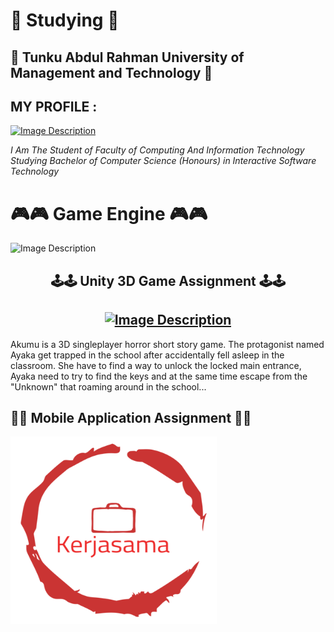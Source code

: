 # 📖 Studying 📖

## 🏫 Tunku Abdul Rahman University of Management and Technology 🏫

## MY PROFILE :
<a href="https://diesugunninie.itch.io" target="_blank"><img src="https://img.itch.zone/aW1nLzEzMDI2NTc4LnBuZw==/100x100%23/2PXA6H.png" alt="Image Description" width="125px" height="125px"></a>

*I Am The Student of Faculty of Computing And Information Technology Studying Bachelor of Computer Science (Honours) in Interactive Software Technology*

# 🎮🎮 Game Engine 🎮🎮

<img src="https://www.protocol.com/media-library/unity-logo.jpg?id=30046849&width=1245&height=700&quality=85&coordinates=416%2C0%2C417%2C0" alt="Image Description" width="410px" height="250px">

 <h2 align="center">
🕹️🕹️ Unity 3D Game Assignment 🕹️🕹️
</h2>
 <h2 align="center">
<a href="https://spoiler02.itch.io/akumu" target="_blank"><img src="https://img.itch.zone/aW1nLzExMTQxODY0LnBuZw==/315x250%23c/Kzplsx.png" alt="Image Description" width="380px" height="200px"></a>
</h2>


<p align="left">
Akumu is a 3D singleplayer horror short story game. The protagonist named Ayaka get trapped in the school after accidentally fell asleep in the classroom. She have to find a way to unlock the locked main entrance, Ayaka need to try to find the keys and at the same time escape from the "Unknown" that roaming around in the school...
</p>


## 📱📱 Mobile Application Assignment 📱📱
<a href="https://youtu.be/IeD_slQyLDg" target="_blank"><img src="./logo.00_00_00_00.Still001.png" alt="Image Description" width="330px" height="300px"></a>



<!--
**Binkozaru/Binkozaru** is a ✨ _special_ ✨ repository because its `README.md` (this file) appears on your GitHub profile.

Here are some ideas to get you started:

- 🔭 I’m currently working on ...
- 🌱 I’m currently learning ...
- 👯 I’m looking to collaborate on ...
- 🤔 I’m looking for help with ...
- 💬 Ask me about ...
- 📫 How to reach me: ...
- 😄 Pronouns: ...
- ⚡ Fun fact: ...
-->
